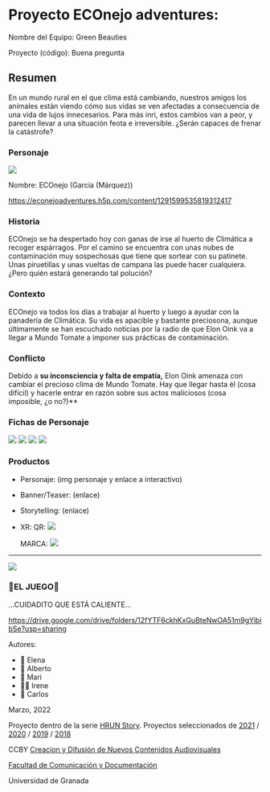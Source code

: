 

# Proyecto ECOnejo adventures: 

Nombre del Equipo: Green Beauties

Proyecto (código): Buena pregunta


## Resumen
En un mundo rural en el que clima está cambiando, nuestros amigos los animales están viendo cómo sus vidas se ven afectadas a consecuencia de una vida de lujos innecesarios. Para más inri, estos cambios van a peor, y parecen llevar a una situación feota e irreversible. ¿Serán capaces de frenar la catástrofe?

### Personaje

![](https://user-images.githubusercontent.com/101631686/160558672-6d959bf0-d478-4a29-a96b-93b6db0b5dd7.jpeg)

Nombre: ECOnejo (García (Márquez))

https://econejoadventures.h5p.com/content/1291599535819312417

### Historia
ECOnejo se ha despertado hoy con ganas de irse al huerto de Climática a recoger espárragos. Por el camino se encuentra con unas nubes de contaminación muy sospechosas que tiene que sortear con su patinete. Unas piruetillas y unas vueltas de campana las puede hacer cualquiera. ¿Pero quién estará generando tal polución?

### Contexto
ECOnejo va todos los días a trabajar al huerto y luego a ayudar con la panadería de Climática. Su vida es apacible y bastante preciosona, aunque últimamente se han escuchado noticias por la radio de que Elon Oink va a llegar a Mundo Tomate a imponer sus prácticas de contaminación.

### Conflicto 
Debido a **su inconsciencia y falta de empatía,** Elon Oink amenaza con cambiar el precioso clima de Mundo Tomate. Hay que llegar hasta él (cosa difícil) y hacerle entrar en razón sobre sus actos maliciosos (cosa imposible, ¿o no?)**

### Fichas de Personaje
![](https://github.com/ToVegaBerLozanoAl/storytelling/blob/f931ae319afeb5d6e6a31db3b075cec3bafc8a62/FICHA_ECOnejo.jpeg)
![](https://github.com/ToVegaBerLozanoAl/storytelling/blob/f931ae319afeb5d6e6a31db3b075cec3bafc8a62/FICHA_Oink.jpeg)
![](https://github.com/ToVegaBerLozanoAl/storytelling/blob/f931ae319afeb5d6e6a31db3b075cec3bafc8a62/FICHA_Climatica.jpeg)
![](https://github.com/ToVegaBerLozanoAl/storytelling/blob/f931ae319afeb5d6e6a31db3b075cec3bafc8a62/FICHA_Erizo.jpeg)


### Productos

- Personaje: (img personaje y enlace a interactivo) 

- Banner/Teaser:  (enlace) 

- Storytelling: (enlace) 

- XR: QR: ![](https://github.com/ToVegaBerLozanoAl/storytelling/blob/master/QR.jpeg)

   MARCA: ![](https://github.com/ToVegaBerLozanoAl/storytelling/blob/master/Marca.jpeg)

------
![](https://upload.wikimedia.org/wikipedia/commons/thumb/6/62/CC-BY-SA-Andere_Wikis_%28v%29.svg/200px-CC-BY-SA-Andere_Wikis_%28v%29.svg.png)

### 🦲EL JUEGO🦲

...CUIDADITO QUE ESTÁ CALIENTE...

https://drive.google.com/drive/folders/12fYTF6ckhKxGuBteNwOA51m9gYibibSe?usp=sharing

Autores:  
<!---
Incluir lista de personas del grupo 
Se puede añadir enlace a página personal de github o lo que se quiera...(optativo)
-->

- :woman: Elena
- :woman: Alberto
- :woman: Mari 
- 👩‍🦲 Irene
- :woman: Carlos

<!---
Lista completa de emojis de markDown - https://gist.github.com/rxaviers/7360908) 
-->



Marzo, 2022

Proyecto dentro de la serie [HRUN Story](https://github.com/mgea/storytelling_21/blob/master/What_is_a_HRUN_story.md). 
Proyectos seleccionados de  [2021](https://github.com/mgea/storytelling/blob/master/2021/readme.md) / [2020](https://github.com/mgea/storytelling/blob/master/2020/readme.md)  / 
[2019](https://github.com/mgea/storytelling/blob/master/2019/readme.md) / [2018](https://github.com/mgea/storytelling/blob/master/2018/readme.md) 

CCBY [Creacion y Difusión de Nuevos Contenidos Audiovisuales](http://utopolis.ugr.es/medialab)

[Facultad de Comunicación y Documentación](http://fcd.ugr.es)

Universidad de Granada
